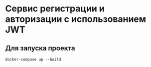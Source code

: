 # Сервис регистрации и авторизации с использованием JWT

## Для запуска проекта

```
docker-compose up --build
```


